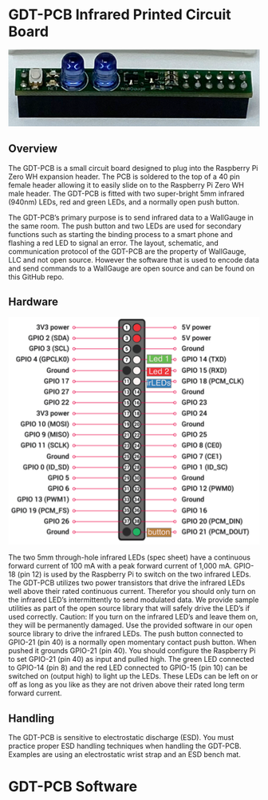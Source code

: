 # GDT-PCB Infrared Printed Circuit Board

![pic](./pics/gdt-PCB.png)

## Overview

The GDT-PCB is a small circuit board designed to plug into the Raspberry Pi Zero WH expansion header.  The PCB is soldered to the top of a 40 pin female header allowing it to easily slide on to the Raspberry Pi Zero WH male header. The GDT-PCB is fitted with two super-bright 5mm infrared (940nm) LEDs, red and green LEDs, and a normally open push button.

The GDT-PCB’s primary purpose is to send infrared data to a WallGauge in the same room. The push button and two LEDs are used for secondary functions such as starting the binding process to a smart phone and flashing a red LED to signal an error.  The layout, schematic, and communication protocol of the GDT-PCB are the property of WallGauge, LLC and not open source.  However the software that is used to encode data and send commands to a WallGauge are open source and can be found on this GitHub repo.

## Hardware

![pic](./pics/ird-PCB_Header.png)

The two 5mm through-hole infrared LEDs (spec sheet) have a continuous forward current of 100 mA with a peak forward current of 1,000 mA.  GPIO-18 (pin 12) is used by the Raspberry Pi to switch on the two infrared LEDs.  The GDT-PCB utilizes two power transistors that drive the infrared LEDs well above their rated continuous current.  Therefor you should only turn on the infrared LED’s intermittently to send modulated data. We provide sample utilities as part of the open source library that will safely drive the LED’s if used correctly. 
Caution: If you turn on the infrared LED’s and leave them on, they will be permanently damaged.  Use the provided software in our open source library to drive the infrared LEDs.
The push button connected to GPIO-21 (pin 40) is a normally open momentary contact push button.  When pushed it grounds GPIO-21 (pin 40). You should configure the Raspberry Pi to set GPIO-21 (pin 40) as input and pulled high. The green LED connected to GPIO-14 (pin 8) and the red LED connected to GPIO-15 (pin 10) can be switched on (output high) to light up the LEDs.  These LEDs can be left on or off as long as you like as they are not driven above their rated long term forward current. 

## Handling

The GDT-PCB is sensitive to electrostatic discharge (ESD).  You must practice proper ESD handling techniques when handling the GDT-PCB.  Examples are using an electrostatic wrist strap and an ESD bench mat. 

# GDT-PCB Software

